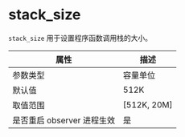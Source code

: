stack_size 
===============================

`stack_size` 用于设置程序函数调用栈的大小。


|      **属性**      |    **描述**     |
|------------------|---------------|
| 参数类型             | 容量单位          |
| 默认值              | 512K            |
| 取值范围             | \[512K, 20M\] |
| 是否重启 observer 进程生效 | 是             |


